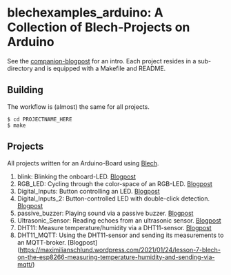 # blechexamples_arduino: A Collection of Blech-Projects on Arduino

See the [companion-blogpost](https://maximilianschlund.wordpress.com/2020/10/29/project-learning-blech-and-arduino/) for an intro.
Each project resides in a sub-directory and is equipped with a Makefile and README.

## Building

The workflow is (almost) the same for all projects.

```
$ cd PROJECTNAME_HERE
$ make
```

## Projects

All projects written for an Arduino-Board using [Blech](https://www.blech-lang.org).

1. blink: Blinking the onboard-LED. [Blogpost](https://maximilianschlund.wordpress.com/2020/10/29/lesson-1-blinking-onboard-led/)
2. RGB_LED: Cycling through the color-space of an RGB-LED. [Blogpost](https://maximilianschlund.wordpress.com/2020/10/31/lesson-2-cycling-through-rgb-space-with-a-fading-rgb-led/)
3. Digital_Inputs: Button controlling an LED. [Blogpost](https://maximilianschlund.wordpress.com/2020/11/05/lesson-3a-digital-input/)
4. Digital_Inputs\_2: Button-controlled LED with double-click detection. [Blogpost](https://maximilianschlund.wordpress.com/2020/11/13/lesson-3b-digital-input-double-click-detection/)
5. passive_buzzer: Playing sound via a passive buzzer. [Blogpost](https://maximilianschlund.wordpress.com/2020/11/20/lesson-4-passive-buzzer-and-tilt-ball-switch/)
6. Ultrasonic_Sensor: Reading echoes from an ultrasonic sensor. [Blogpost](https://maximilianschlund.wordpress.com/2020/11/27/lesson-5-ultrasonic-sensor/)
7. DHT11: Measure temperature/humidity via a DHT11-sensor. [Blogpost](https://maximilianschlund.wordpress.com/2020/12/05/lesson-6-measuring-temperature-and-humidity-using-the-dht11/)
8. DHT11_MQTT: Using the DHT11-sensor and sending its measurements to an MQTT-broker. [Blogpost] (https://maximilianschlund.wordpress.com/2021/01/24/lesson-7-blech-on-the-esp8266-measuring-temperature-humidity-and-sending-via-mqtt/)

